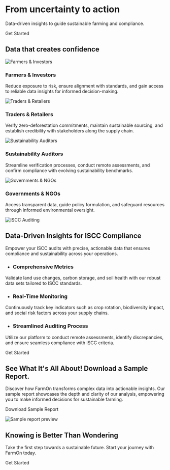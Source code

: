 # From uncertainty to action

Data-driven insights to guide sustainable farming and compliance.

Get Started

## Data that creates confidence

![Farmers & Investors](https://farmonapp.com/farming.jpg)

### Farmers & Investors

Reduce exposure to risk, ensure alignment with standards, and gain access to reliable data insights for informed decision-making.

![Traders & Retailers](https://farmonapp.com/retail.jpg)

### Traders & Retailers

Verify zero-deforestation commitments, maintain sustainable sourcing, and establish credibility with stakeholders along the supply chain.

![Sustainability Auditors](https://farmonapp.com/auditor.jpg)

### Sustainability Auditors

Streamline verification processes, conduct remote assessments, and confirm compliance with evolving sustainability benchmarks.

![Governments & NGOs](https://farmonapp.com/countries.jpg)

### Governments & NGOs

Access transparent data, guide policy formulation, and safeguard resources through informed environmental oversight.

![ISCC Auditing](https://farmonapp.com/_next/image?url=%2Faudit4.jpg&w=828&q=75)

## Data-Driven Insights for ISCC Compliance

Empower your ISCC audits with precise, actionable data that ensures compliance and sustainability across your operations.

- ### Comprehensive Metrics



Validate land use changes, carbon storage, and soil health with our robust data sets tailored to ISCC standards.

- ### Real-Time Monitoring



Continuously track key indicators such as crop rotation, biodiversity impact, and social risk factors across your supply chains.

- ### Streamlined Auditing Process



Utilize our platform to conduct remote assessments, identify discrepancies, and ensure seamless compliance with ISCC criteria.


Get Started

## See What It's All About! Download a Sample Report.

Discover how FarmOn transforms complex data into actionable insights. Our sample report showcases the depth and clarity of our analysis, empowering you to make informed decisions for sustainable farming.

Download Sample Report

![Sample report preview](https://farmonapp.com/_next/image?url=%2FRiskReport2.png&w=1080&q=75)

## Knowing is Better Than Wondering

Take the first step towards a sustainable future. Start your journey with FarmOn today.

Get Started